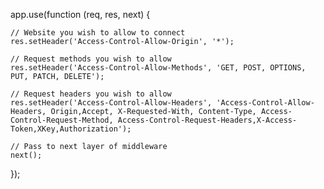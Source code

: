 app.use(function (req, res, next) {

    // Website you wish to allow to connect
    res.setHeader('Access-Control-Allow-Origin', '*');

    // Request methods you wish to allow
    res.setHeader('Access-Control-Allow-Methods', 'GET, POST, OPTIONS, PUT, PATCH, DELETE');

    // Request headers you wish to allow
    res.setHeader('Access-Control-Allow-Headers', 'Access-Control-Allow-Headers, Origin,Accept, X-Requested-With, Content-Type, Access-Control-Request-Method, Access-Control-Request-Headers,X-Access-Token,XKey,Authorization');

    // Pass to next layer of middleware
    next();
});